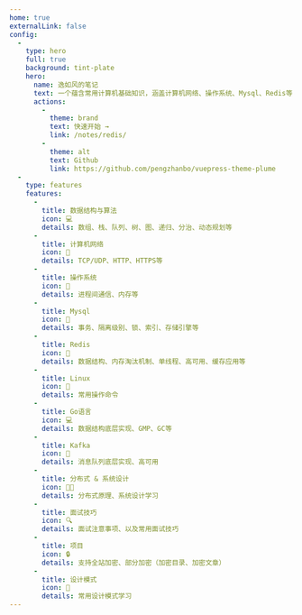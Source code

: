 ```yaml
---
home: true
externalLink: false
config:
  -
    type: hero
    full: true
    background: tint-plate
    hero:
      name: 逸如风的笔记
      text: 一个蕴含常用计算机基础知识，涵盖计算机网络、操作系统、Mysql、Redis等
      actions:
        -
          theme: brand
          text: 快速开始 →
          link: /notes/redis/
        -
          theme: alt
          text: Github
          link: https://github.com/pengzhanbo/vuepress-theme-plume
  -
    type: features
    features:
      -
        title: 数据结构与算法
        icon: 💻
        details: 数组、栈、队列、树、图、递归、分治、动态规划等
      -
        title: 计算机网络
        icon: 📖
        details: TCP/UDP、HTTP、HTTPS等
      -
        title: 操作系统
        icon: 🚀
        details: 进程间通信、内存等
      -
        title: Mysql
        icon: 🚀
        details: 事务、隔离级别、锁、索引、存储引擎等
      -
        title: Redis
        icon: 🚀
        details: 数据结构、内存淘汰机制、单线程、高可用、缓存应用等
      -
        title: Linux
        icon: 🚀
        details: 常用操作命令
      -
        title: Go语言
        icon: 💻
        details: 数据结构底层实现、GMP、GC等
      -
        title: Kafka
        icon: 🚀
        details: 消息队列底层实现、高可用
      -
        title: 分布式 & 系统设计
        icon: 👨‍💻
        details: 分布式原理、系统设计学习
      -
        title: 面试技巧
        icon: 🔍
        details: 面试注意事项、以及常用面试技巧
      -
        title: 项目
        icon: 🔒
        details: 支持全站加密、部分加密（加密目录、加密文章）
      -
        title: 设计模式
        icon: 📝
        details: 常用设计模式学习
---
```

